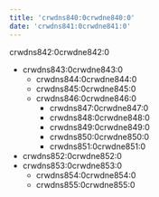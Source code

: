 ```yaml
---
title: 'crwdns840:0crwdne840:0'
date: 'crwdns841:0crwdne841:0'
---
```

crwdns842:0crwdne842:0

- crwdns843:0crwdne843:0 
    - crwdns844:0crwdne844:0
    - crwdns845:0crwdne845:0
    - crwdns846:0crwdne846:0 
        - crwdns847:0crwdne847:0
        - crwdns848:0crwdne848:0
        - crwdns849:0crwdne849:0
        - crwdns850:0crwdne850:0
        - crwdns851:0crwdne851:0
- crwdns852:0crwdne852:0
- crwdns853:0crwdne853:0 
    - crwdns854:0crwdne854:0
    - crwdns855:0crwdne855:0